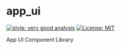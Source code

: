 # app_ui

[![style: very good analysis][very_good_analysis_badge]][very_good_analysis_link]
[![License: MIT][license_badge]][license_link]

App UI Component Library

[license_badge]: https://img.shields.io/badge/license-MIT-blue.svg
[license_link]: https://opensource.org/licenses/MIT
[very_good_analysis_badge]: https://img.shields.io/badge/style-very_good_analysis-B22C89.svg
[very_good_analysis_link]: https://pub.dev/packages/very_good_analysis
